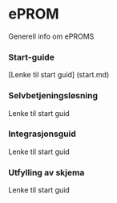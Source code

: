 # ePROM

Generell info om ePROMS

### Start-guide
[Lenke til start guid] (start.md)

### Selvbetjeningsløsning
Lenke til start guid

### Integrasjonsguid
Lenke til start guid

### Utfylling av skjema
Lenke til start guid
